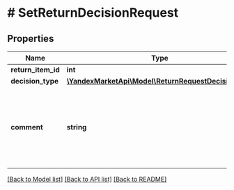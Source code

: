 # # SetReturnDecisionRequest

## Properties

Name | Type | Description | Notes
------------ | ------------- | ------------- | -------------
**return_item_id** | **int** | Идентификатор товара в возврате. |
**decision_type** | [**\YandexMarketApi\Model\ReturnRequestDecisionType**](ReturnRequestDecisionType.md) |  |
**comment** | **string** | Комментарий к решению.  Для решения &#x60;REFUND_MONEY_INCLUDING_SHIPMENT&#x60; укажите стоимость обратной пересылки,  для &#x60;REPAIR&#x60; — когда вы устраните недостатки товара,  для &#x60;DECLINE_REFUND&#x60; — причину отказа,  для &#x60;OTHER_DECISION&#x60; следует передать, какое решение вы предлагаете. | [optional]

[[Back to Model list]](../../README.md#models) [[Back to API list]](../../README.md#endpoints) [[Back to README]](../../README.md)
